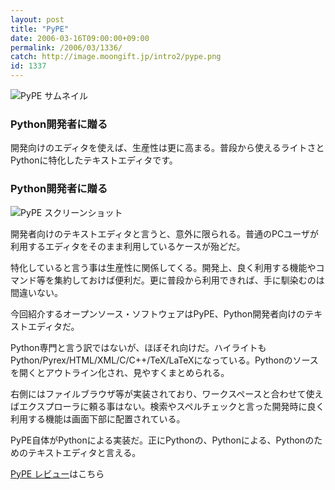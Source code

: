 ```yaml
---
layout: post
title: "PyPE"
date: 2006-03-16T09:00:00+09:00
permalink: /2006/03/1336/
catch: http://image.moongift.jp/intro2/pype.png
id: 1337
---
```

 ![PyPE サムネイル](http://image.moongift.jp/intro2/pype.t.png "PyPE サムネイル")
  

### Python開発者に贈る
  
開発向けのエディタを使えば、生産性は更に高まる。普段から使えるライトさとPythonに特化したテキストエディタです。  
<!--more-->  

### Python開発者に贈る
  

![PyPE スクリーンショット](http://image.moongift.jp/intro2/pype.png "PyPE スクリーンショット")

  

開発者向けのテキストエディタと言うと、意外に限られる。普通のPCユーザが利用するエディタをそのまま利用しているケースが殆どだ。

  

特化していると言う事は生産性に関係してくる。開発上、良く利用する機能やコマンド等を集約しておけば便利だ。更に普段から利用できれば、手に馴染むのは間違いない。

  

今回紹介するオープンソース・ソフトウェアはPyPE、Python開発者向けのテキストエディタだ。

  

Python専門と言う訳ではないが、ほぼそれ向けだ。ハイライトもPython/Pyrex/HTML/XML/C/C++/TeX/LaTeXになっている。Pythonのソースを開くとアウトライン化され、見やすくまとめられる。

  

右側にはファイルブラウザ等が実装されており、ワークスペースと合わせて使えばエクスプローラに頼る事はない。検索やスペルチェックと言った開発時に良く利用する機能は画面下部に配置されている。

  

PyPE自体がPythonによる実装だ。正にPythonの、Pythonによる、Pythonのためのテキストエディタと言える。

  

[PyPE レビュー](http://oss.moongift.jp/review/i-1338.html)はこちら


